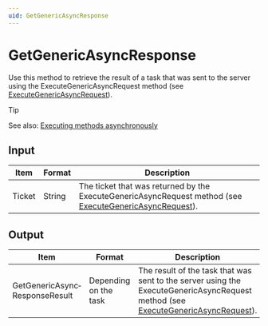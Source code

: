 ```yaml
---
uid: GetGenericAsyncResponse
---
```


# GetGenericAsyncResponse

Use this method to retrieve the result of a task that was sent to the server using the ExecuteGenericAsyncRequest method (see [ExecuteGenericAsyncRequest](xref:ExecuteGenericAsyncRequest)).

> [!TIP]
> See also:
> [Executing methods asynchronously](xref:ExecuteGenericAsyncRequest#executing-methods-asynchronously)

## Input

| Item   | Format | Description                                                                                                                              |
|--------|--------|------------------------------------------------------------------------------------------------------------------------------------------|
| Ticket | String | The ticket that was returned by the ExecuteGenericAsyncRequest method (see [ExecuteGenericAsyncRequest](xref:ExecuteGenericAsyncRequest)). |

## Output

| Item                           | Format                | Description                                                                                                                                                       |
|--------------------------------|-----------------------|-------------------------------------------------------------------------------------------------------------------------------------------------------------------|
| GetGenericAsync­ResponseResult | Depending on the task | The result of the task that was sent to the server using the ExecuteGenericAsyncRequest method (see [ExecuteGenericAsyncRequest](xref:ExecuteGenericAsyncRequest)). |

